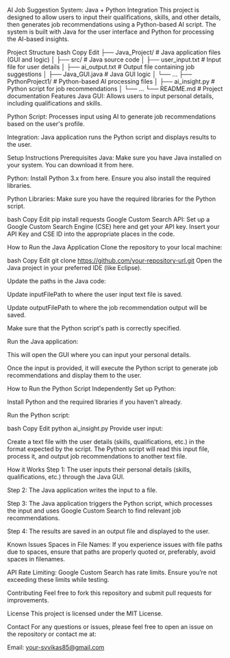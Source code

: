 AI Job Suggestion System: Java + Python Integration
This project is designed to allow users to input their qualifications, skills, and other details, then generates job recommendations using a Python-based AI script. The system is built with Java for the user interface and Python for processing the AI-based insights.

Project Structure
bash
Copy
Edit
├── Java_Project/                   # Java application files (GUI and logic)
│   ├── src/                        # Java source code
│   ├── user_input.txt              # Input file for user details
│   ├── ai_output.txt               # Output file containing job suggestions
│   ├── Java_GUI.java               # Java GUI logic
│   └── ...
├── PythonProject1/                 # Python-based AI processing files
│   ├── ai_insight.py               # Python script for job recommendations
│   └── ...
└── README.md                       # Project documentation
Features
Java GUI: Allows users to input personal details, including qualifications and skills.

Python Script: Processes input using AI to generate job recommendations based on the user's profile.

Integration: Java application runs the Python script and displays results to the user.

Setup Instructions
Prerequisites
Java: Make sure you have Java installed on your system. You can download it from here.

Python: Install Python 3.x from here. Ensure you also install the required libraries.

Python Libraries: Make sure you have the required libraries for the Python script.

bash
Copy
Edit
pip install requests
Google Custom Search API: Set up a Google Custom Search Engine (CSE) here and get your API key. Insert your API Key and CSE ID into the appropriate places in the code.

How to Run the Java Application
Clone the repository to your local machine:

bash
Copy
Edit
git clone https://github.com/your-repository-url.git
Open the Java project in your preferred IDE (like Eclipse).

Update the paths in the Java code:

Update inputFilePath to where the user input text file is saved.

Update outputFilePath to where the job recommendation output will be saved.

Make sure that the Python script's path is correctly specified.

Run the Java application:

This will open the GUI where you can input your personal details.

Once the input is provided, it will execute the Python script to generate job recommendations and display them to the user.

How to Run the Python Script Independently
Set up Python:

Install Python and the required libraries if you haven't already.

Run the Python script:

bash
Copy
Edit
python ai_insight.py
Provide user input:

Create a text file with the user details (skills, qualifications, etc.) in the format expected by the script. The Python script will read this input file, process it, and output job recommendations to another text file.

How it Works
Step 1: The user inputs their personal details (skills, qualifications, etc.) through the Java GUI.

Step 2: The Java application writes the input to a file.

Step 3: The Java application triggers the Python script, which processes the input and uses Google Custom Search to find relevant job recommendations.

Step 4: The results are saved in an output file and displayed to the user.

Known Issues
Spaces in File Names: If you experience issues with file paths due to spaces, ensure that paths are properly quoted or, preferably, avoid spaces in filenames.

API Rate Limiting: Google Custom Search has rate limits. Ensure you’re not exceeding these limits while testing.

Contributing
Feel free to fork this repository and submit pull requests for improvements.

License
This project is licensed under the MIT License.

Contact
For any questions or issues, please feel free to open an issue on the repository or contact me at:

Email: your-svvikas85@gmail.com
